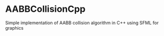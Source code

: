 # AABBCollisionCpp
Simple implementation of AABB collision algorithm in C++ using SFML for graphics
